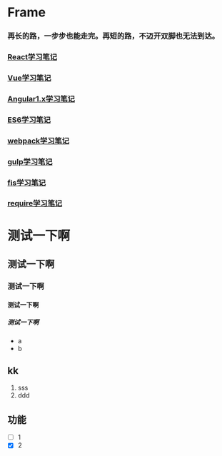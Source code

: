 # Frame
### 再长的路，一步步也能走完。再短的路，不迈开双脚也无法到达。

### [React学习笔记](https://github.com/CanFoo/frame/tree/master/react)

### [Vue学习笔记](https://github.com/CanFoo/frame/tree/master/vue)

### [Angular1.x学习笔记](https://github.com/canfoo/frame/tree/master/angular)

### [ES6学习笔记](https://github.com/CanFoo/frame/tree/master/studyES6)

### [webpack学习笔记](https://github.com/CanFoo/frame/tree/master/webpack)

### [gulp学习笔记](https://github.com/CanFoo/frame/tree/master/gulp)

### [fis学习笔记](https://github.com/CanFoo/frame/tree/master/fis)

### [require学习笔记](https://github.com/CanFoo/frame/tree/master/require)

# 测试一下啊
## 测试一下啊
### 测试一下啊
#### 测试一下啊
##### 测试一下啊
- a
- b

## kk
1. sss
2. ddd


## 功能
  - [ ] 1
  - [x] 2
